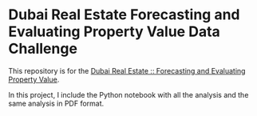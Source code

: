 # Dubai Real Estate Forecasting and Evaluating Property Value Data Challenge

This repository is for the [Dubai Real Estate :: Forecasting and Evaluating Property Value](https://desights.ai/challenge/8).

In this project, I include the Python notebook with all the analysis and the same analysis in PDF format.
